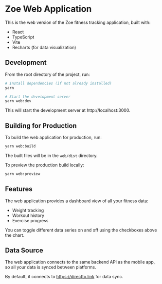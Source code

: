 # Zoe Web Application

This is the web version of the Zoe fitness tracking application, built with:

- React
- TypeScript
- Vite
- Recharts (for data visualization)

## Development

From the root directory of the project, run:

```bash
# Install dependencies (if not already installed)
yarn

# Start the development server
yarn web:dev
```

This will start the development server at http://localhost:3000.

## Building for Production

To build the web application for production, run:

```bash
yarn web:build
```

The built files will be in the `web/dist` directory.

To preview the production build locally:

```bash
yarn web:preview
```

## Features

The web application provides a dashboard view of all your fitness data:

- Weight tracking
- Workout history
- Exercise progress

You can toggle different data series on and off using the checkboxes above the chart.

## Data Source

The web application connects to the same backend API as the mobile app, so all your data is synced between platforms.

By default, it connects to https://directto.link for data sync.